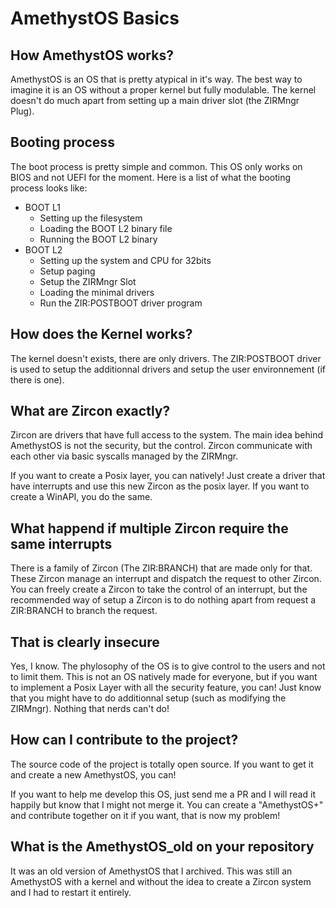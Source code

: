 # AmethystOS Basics

## How AmethystOS works?

AmethystOS is an OS that is pretty atypical in it's way. The best way to imagine it is an OS without a proper kernel but fully modulable. The kernel doesn't do much apart from setting up a main driver slot (the ZIRMngr Plug). 

## Booting process

The boot process is pretty simple and common. This OS only works on BIOS and not UEFI for the moment. Here is a list of what the booting process looks like:

- BOOT L1
  - Setting up the filesystem
  - Loading the BOOT L2 binary file
  - Running the BOOT L2 binary
- BOOT L2
  - Setting up the system and CPU for 32bits
  - Setup paging
  - Setup the ZIRMngr Slot
  - Loading the minimal drivers
  - Run the ZIR:POSTBOOT driver program

## How does the Kernel works?

The kernel doesn't exists, there are only drivers. The ZIR:POSTBOOT driver is used to setup the additionnal drivers and setup the user environnement (if there is one).

## What are Zircon exactly?

Zircon are drivers that have full access to the system. The main idea behind AmethystOS is not the security, but the control. Zircon communicate with each other via basic syscalls managed by the ZIRMngr. 

If you want to create a Posix layer, you can natively! Just create a driver that have interrupts and use this new Zircon as the posix layer. If you want to create a WinAPI, you do the same. 

## What happend if multiple Zircon require the same interrupts

There is a family of Zircon (The ZIR:BRANCH) that are made only for that. These Zircon manage an interrupt and dispatch the request to other Zircon. You can freely create a Zircon to take the control of an interrupt, but the recommended way of setup a Zircon is to do nothing apart from request a ZIR:BRANCH to branch the request.

## That is clearly insecure

Yes, I know. The phylosophy of the OS is to give control to the users and not to limit them. This is not an OS natively made for everyone, but if you want to implement a Posix Layer with all the security feature, you can! Just know that you might have to do additionnal setup (such as modifying the ZIRMngr). Nothing that nerds can't do!

## How can I contribute to the project?

The source code of the project is totally open source. If you want to get it and create a new AmethystOS, you can! 

If you want to help me develop this OS, just send me a PR and I will read it happily but know that I might not merge it. You can create a "AmethystOS+" and contribute together on it if you want, that is now my problem!

## What is the AmethystOS_old on your repository

It was an old version of AmethystOS that I archived. This was still an AmethystOS with a kernel and without the idea to create a Zircon system and I had to restart it entirely.

